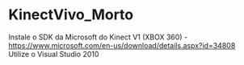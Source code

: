 # KinectVivo_Morto

Instale o SDK da Microsoft do Kinect V1 (XBOX 360) - https://www.microsoft.com/en-us/download/details.aspx?id=34808<br />
Utilize o Visual Studio 2010<br />
